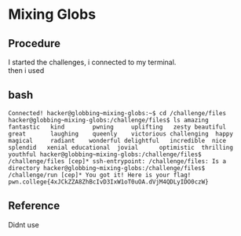 # Mixing Globs

## Procedure
I started the challenges, i connected to my terminal.<br>
then i used 

## bash
`Connected!
hacker@globbing~mixing-globs:~$ cd /challenge/files
hacker@globbing~mixing-globs:/challenge/files$ ls
amazing      fantastic   kind        pwning     uplifting   zesty
beautiful    great       laughing    queenly    victorious
challenging  happy       magical     radiant    wonderful
delightful   incredible  nice        splendid   xenial
educational  jovial      optimistic  thrilling  youthful
hacker@globbing~mixing-globs:/challenge/files$ /challenge/files [cep]*
ssh-entrypoint: /challenge/files: Is a directory
hacker@globbing~mixing-globs:/challenge/files$ /challenge/run [cep]*
You got it! Here is your flag!
pwn.college{4xJCkZZA8ZhBcIvD3IxW1oT0uOA.dVjM4QDLyIDO0czW}`

## Reference
Didnt use
